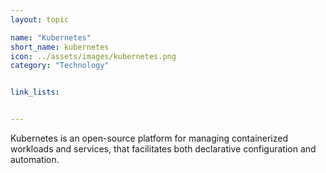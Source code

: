 ```yaml
---
layout: topic

name: "Kubernetes"
short_name: kubernetes
icon: ../assets/images/kubernetes.png
category: "Technology"


link_lists:


---
```


Kubernetes is an open-source platform for managing containerized workloads and services, that facilitates both declarative configuration and automation.
